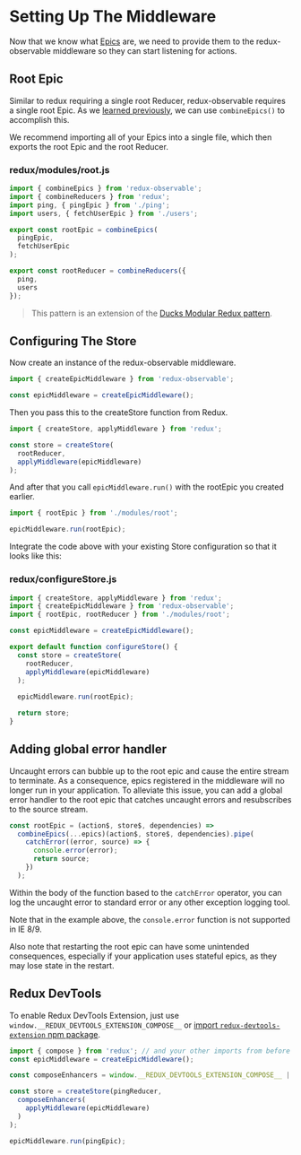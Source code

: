 # Setting Up The Middleware

Now that we know what [Epics](Epics.md) are, we need to provide them to the redux-observable middleware so they can start listening for actions.

## Root Epic

Similar to redux requiring a single root Reducer, redux-observable requires a single root Epic. As we [learned previously](Epics.md), we can use `combineEpics()` to accomplish this.

We recommend importing all of your Epics into a single file, which then exports the root Epic and the root Reducer.

### redux/modules/root.js

```js
import { combineEpics } from 'redux-observable';
import { combineReducers } from 'redux';
import ping, { pingEpic } from './ping';
import users, { fetchUserEpic } from './users';

export const rootEpic = combineEpics(
  pingEpic,
  fetchUserEpic
);

export const rootReducer = combineReducers({
  ping,
  users
});
```

> This pattern is an extension of the [Ducks Modular Redux pattern](https://github.com/erikras/ducks-modular-redux).

## Configuring The Store

Now create an instance of the redux-observable middleware.

```js
import { createEpicMiddleware } from 'redux-observable';

const epicMiddleware = createEpicMiddleware();
```

Then you pass this to the createStore function from Redux.

```js
import { createStore, applyMiddleware } from 'redux';

const store = createStore(
  rootReducer,
  applyMiddleware(epicMiddleware)
);
```

And after that you call `epicMiddleware.run()` with the rootEpic you created earlier.

```js
import { rootEpic } from './modules/root';

epicMiddleware.run(rootEpic);
```

Integrate the code above with your existing Store configuration so that it looks like this:

### redux/configureStore.js

```js
import { createStore, applyMiddleware } from 'redux';
import { createEpicMiddleware } from 'redux-observable';
import { rootEpic, rootReducer } from './modules/root';

const epicMiddleware = createEpicMiddleware();

export default function configureStore() {
  const store = createStore(
    rootReducer,
    applyMiddleware(epicMiddleware)
  );
  
  epicMiddleware.run(rootEpic);

  return store;
}
```

## Adding global error handler

Uncaught errors can bubble up to the root epic and cause the entire stream to terminate. As a consequence, epics registered in the middleware will no longer run in your application. To alleviate this issue, you can add a global error handler to the root epic that catches uncaught errors and resubscribes to the source stream.

```js
const rootEpic = (action$, store$, dependencies) =>
  combineEpics(...epics)(action$, store$, dependencies).pipe(
    catchError((error, source) => {
      console.error(error);
      return source;
    })
  );
```

Within the body of the function based to the `catchError` operator, you can log the uncaught error to standard error or any other exception logging tool.

Note that in the example above, the `console.error` function is not supported in IE 8/9.

Also note that restarting the root epic can have some unintended consequences, especially if your application uses stateful epics, as they may lose state in the restart.

## Redux DevTools

To enable Redux DevTools Extension, just use `window.__REDUX_DEVTOOLS_EXTENSION_COMPOSE__` or [import `redux-devtools-extension` npm package](https://github.com/zalmoxisus/redux-devtools-extension#13-use-redux-devtools-extension-package-from-npm).

```js
import { compose } from 'redux'; // and your other imports from before
const epicMiddleware = createEpicMiddleware();

const composeEnhancers = window.__REDUX_DEVTOOLS_EXTENSION_COMPOSE__ || compose;

const store = createStore(pingReducer,
  composeEnhancers(
    applyMiddleware(epicMiddleware)
  )
);

epicMiddleware.run(pingEpic);
```
